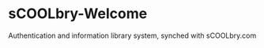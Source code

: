 sCOOLbry-Welcome
================

Authentication and information library system, synched with sCOOLbry.com
